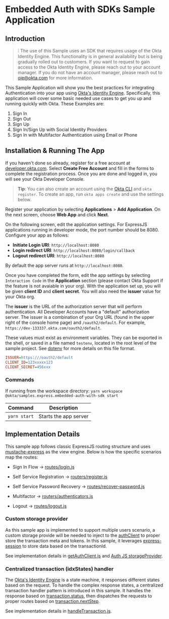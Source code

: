 [Okta's Identity Engine]: https://developer.okta.com/docs/concepts/ie-intro/
[Okta Auth JS]: https://github.com/okta/okta-auth-js

# Embedded Auth with SDKs Sample Application

## Introduction

> :grey_exclamation: The use of this Sample uses an SDK that requires usage of the Okta Identity Engine. This functionality is in general availability but is being gradually rolled out to customers. If you want
to request to gain access to the Okta Identity Engine, please reach out to your account manager. If you do not have an account manager, please reach out to oie@okta.com for more information.

This Sample Application will show you the best practices for integrating Authentication into your app
using [Okta's Identity Engine][]. Specifically, this application will cover some basic needed use cases to get you up and running quickly with Okta.
These Examples are:

1. Sign In
2. Sign Out
3. Sign Up
4. Sign In/Sign Up with Social Identity Providers
5. Sign In with Multifactor Authentication using Email or Phone


## Installation & Running The App

If you haven't done so already, register for a free account at [developer.okta.com](https://developer.okta.com/). Select **Create Free Account** and fill in the forms to complete the registration process. Once you are done and logged in, you will see your Okta Developer Console.

> **Tip**: You can also create an account using the [Okta CLI](https://github.com/oktadeveloper/okta-cli) and `okta register`. To create an app, run `okta apps create` and use the settings below.

Register your application by selecting **Applications** > **Add Application**. On the next screen, choose **Web App** and click **Next**.

On the following screen, edit the application settings. For ExpressJS applications running in developer mode, the port number should be 8080. Configure your app as follows:

* **Initiate Login URI**: `http://localhost:8080`
* **Login redirect URI**: `http://localhost:8080/login/callback`
* **Logout redirect URI**: `http://localhost:8080`

By default the app server runs at `http://localhost:8080`.

Once you have completed the form, edit the app settings by selecting `Interaction Code` in the **Application** section (please contact Okta Support if the feature is not avaiable in your org). With the application set up, you will be given **client ID** and **client secret**. You will also need the **issuer** value for your Okta org.

The **issuer** is the URL of the authorization server that will perform authentication.  All Developer Accounts have a "default" authorization server.  The issuer is a combination of your Org URL (found in the upper right of the console home page) and `/oauth2/default`. For example, `https://dev-133337.okta.com/oauth2/default`.

These values must exist as environment variables. They can be exported in the shell, or saved in a file named `testenv`, located in the root level of the sample project. See [dotenv](https://www.npmjs.com/package/dotenv) for more details on this file format.

```ini
ISSUER=https:///oauth2/default
CLIENT_ID=123xxxxx123
CLIENT_SECRET=456xxx
```

### Commands

If running from the workspace directory: `yarn workspace @okta/samples.express.embedded-auth-with-sdk start`

| Command               | Description                    |
| --------------------- | ------------------------------ |
| `yarn start`          | Starts the app server |


## Implementation Details

This sample app follows classic ExpressJS routing structure and uses [mustache-express](https://www.npmjs.com/package/mustache-express) as the view engine. Below is how the specific scenarios map the routes:

* Sign In Flow -> [routes/login.js](./web-server/routes/login.js)

* Self Service Registration -> [routers/register.js](./web-server/routes/register.js)

* Self Service Password Recovery ->  [routes/recover-password.js](./web-server/routes/recover-password.js)

* Multifactor -> [routers/authenticators.js](./web-server/routes/authenticators.js)

* Logout -> [routes/logout.js](./web-server/routes/logout.js)

### Custom storage provider

As this sample app is implemented to support multiple users scenario, a custom storage provide will be needed to inject to the [authClient][Okta Auth JS] to proper store the transaction meta and tokens. In this sample, it leverages [express-session](https://www.npmjs.com/package/express-session) to store data based on the transactionId.

See implementation details in [getAuthClient.js](./web-server/utils/getAuthClient.js) and [Auth JS storageProvider](https://github.com/okta/okta-auth-js#storageprovider).

### Centralized transaction (idxStates) handler

The [Okta's Identity Engine][] is a state machine, it responses different states based on the request. To handle the complex response states, a centralized transaction handler pattern is introduced in this sample. It handles the response based on [transaction.status](https://github.com/okta/okta-auth-js/blob/master/docs/idx.md#status), then dispatches the requests to proper routes based on [transaction.nextStep](https://github.com/okta/okta-auth-js/blob/master/docs/idx.md#nextstep).

See implementation details in [handleTransaction.js](./web-server/utils/handleTransaction.js).
